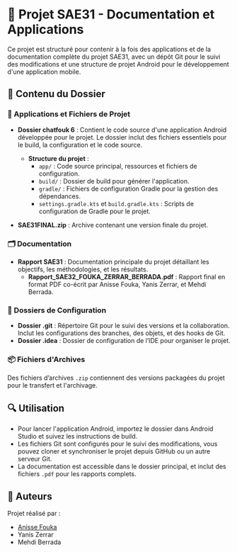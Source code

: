 # 🚀 Projet SAE31 - Documentation et Applications

Ce projet est structuré pour contenir à la fois des applications et de la documentation complète du projet SAE31, avec un dépôt Git pour le suivi des modifications et une structure de projet Android pour le développement d'une application mobile.

## 📂 Contenu du Dossier

### 📌 Applications et Fichiers de Projet

- **Dossier chatfouk 6** : Contient le code source d'une application Android développée pour le projet. Le dossier inclut des fichiers essentiels pour le build, la configuration et le code source.
  - **Structure du projet** :
    - `app/` : Code source principal, ressources et fichiers de configuration.
    - `build/` : Dossier de build pour générer l'application.
    - `gradle/` : Fichiers de configuration Gradle pour la gestion des dépendances.
    - `settings.gradle.kts` et `build.gradle.kts` : Scripts de configuration de Gradle pour le projet.

- **SAE31FINAL.zip** : Archive contenant une version finale du projet.

### 🗂️ Documentation

- **Rapport SAE31** : Documentation principale du projet détaillant les objectifs, les méthodologies, et les résultats.
  - **Rapport_SAE32_FOUKA_ZERRAR_BERRADA.pdf** : Rapport final en format PDF co-écrit par Anisse Fouka, Yanis Zerrar, et Mehdi Berrada.

### 🔧 Dossiers de Configuration

- **Dossier .git** : Répertoire Git pour le suivi des versions et la collaboration. Inclut les configurations des branches, des objets, et des hooks de Git.
- **Dossier .idea** : Dossier de configuration de l’IDE pour organiser le projet.

### 📦 Fichiers d'Archives

Des fichiers d’archives `.zip` contiennent des versions packagées du projet pour le transfert et l'archivage.

## 🔍 Utilisation

- Pour lancer l'application Android, importez le dossier dans Android Studio et suivez les instructions de build.
- Les fichiers Git sont configurés pour le suivi des modifications, vous pouvez cloner et synchroniser le projet depuis GitHub ou un autre serveur Git.
- La documentation est accessible dans le dossier principal, et inclut des fichiers `.pdf` pour les rapports complets.

## 👥 Auteurs

Projet réalisé par :
- [Anisse Fouka](https://github.com/ninis25)
- Yanis Zerrar
- Mehdi Berrada

